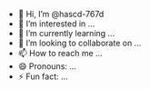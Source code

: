 - 👋 Hi, I’m @hascd-767d
- 👀 I’m interested in ...
- 🌱 I’m currently learning ...
- 💞️ I’m looking to collaborate on ...
- 📫 How to reach me ...
- 😄 Pronouns: ...
- ⚡ Fun fact: ...

<!---
hascd-767d/hascd-767d is a ✨ special ✨ repository because its `README.md` (this file) appears on your GitHub profile.
You can click the Preview link to take a look at your changes.
--->
